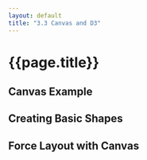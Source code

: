 ```yaml
---
layout: default
title: "3.3 Canvas and D3"
---
```


<h1 class="section-title">{{page.title}}</h1>

<h2 class="section-subtitle">Canvas Example</h2>

<!-- Container for the Canvas Example -->
<div class="chart-example">
    <canvas id="canvas-demo" width="650px" height="60px"></canvas>
</div>

<script>
    // Graphic properties
    var barw = 65,
        barh = 60;

    // Append a canvas element, set its size and get the node.
    var canvas = document.getElementById('canvas-demo');

    // Get the rendering context.
    var context = canvas.getContext('2d');

    // Array with colors, to have one rectangle of each color.
    var color = ['#5c3566', '#6c475b', '#7c584f', '#8c6a44', '#9c7c39',
                 '#ad8d2d', '#bd9f22', '#cdb117', '#ddc20b', '#edd400'];

    // Set the fill color and render ten rectangles.
    for (var k = 0; k < 10; k += 1) {
        // Set the fill color.
        context.fillStyle = color[k];
        context.fillRect(k * barw, 0, barw, barh);
    }
</script>


<h2 class="section-subtitle">Creating Basic Shapes</h2>

<!-- Container for the Canvas Example -->
<div class="chart-example">
    <canvas id="canvas-shape" width="650px" height="60px"></canvas>
</div>

<script>
    // Append a canvas element, set its size and get the node.
    var canvas = document.getElementById('canvas-shape');

    // Get the rendering context.
    var context = canvas.getContext('2d');

    // Create a red semicircle.
    context.beginPath();
    context.fillStyle = '#ff0000';
    context.moveTo(325, 30);
    context.arc(325, 30, 20, Math.PI / 2, 3 * Math.PI / 2);
    context.fill();
</script>


<h2 class="section-subtitle">Force Layout with Canvas</h2>

<!-- Container for Canvas -->
<div class="chart-example" id="canvas-force"></div>

<script>
    // Number of Nodes
    var nNodes = 250;

    // Dataset Structure
    var data = {
        nodes: [],
        links: []
    };

    // Iterate in the nodes
    for (var k = 0; k < nNodes; k += 1) {
        // Create a node with a random radius.
        data.nodes.push({radius: Math.random() > 0.3 ? 2 : 4});

        // Create random links to the node.
        for (var j = k + 1; j < nNodes; j += 1) {

            // Only create links if the indexes are closer, with probability 0.1
            var createLink = (Math.random() < 0.1) && (Math.abs(k - j) < 8);

            if (createLink) {
                // Append a link with variable distance between the nodes.
                data.links.push({
                    source: k,
                    target: j,
                    dist: 2 * Math.abs(k - j) + 10
                });
            }
        }
    }

    // Figure width and height
    var width = 650,
        height = 300;

    // Create and configure the force layout
    var force = d3.layout.force()
        .size([width, height])
        .nodes(data.nodes)
        .charge(function(d) { return -1.2 * d.radius * d.radius; })
        .linkDistance(function(d) { return d.dist; })
        .links(data.links)
        .start();

    // Create a canvas element and set its size.
    var canvas = d3.select('div#canvas-force').append('canvas')
        .attr('width', width + 'px')
        .attr('height', height + 'px')
        .node();

    // Get the canvas context.
    var context = canvas.getContext('2d');

    force.on('tick', function() {
        // Clear the complete figure.
        context.clearRect(0, 0, width, height);

        // Draw the links
        data.links.forEach(function(d) {
            // Draw a line from source to target
            context.beginPath();
            context.moveTo(d.source.x, d.source.y);
            context.lineTo(d.target.x, d.target.y);
            context.stroke();
        });

        // Draw the nodes
        data.nodes.forEach(function(d, i) {
            // Draws a complete arc for each node.
            context.beginPath();
            context.arc(d.x, d.y, d.radius, 0, 2 * Math.PI);
            context.fill();
        });
    });
</script>